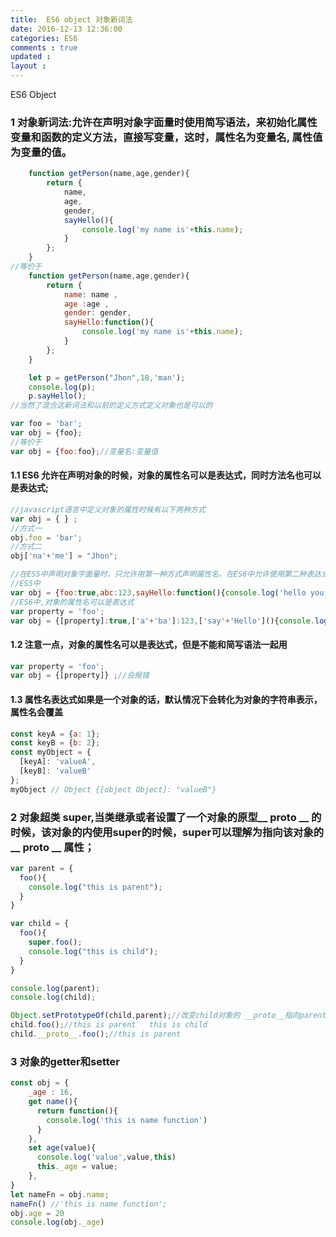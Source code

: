 ```yaml
---
title:  ES6 object 对象新词法
date: 2016-12-13 12:36:00
categories: ES6
comments : true 
updated : 
layout : 
---
```


ES6 Object

### 1 对象新词法:允许在声明对象字面量时使用简写语法，来初始化属性变量和函数的定义方法，直接写变量，这时，属性名为变量名, 属性值为变量的值。

```javascript
    function getPerson(name,age,gender){
        return {
            name,
            age,
            gender,
            sayHello(){
                console.log('my name is'+this.name);
            }
        };
    }
//等价于
    function getPerson(name,age,gender){
        return {
            name: name ,
            age :age ,
            gender: gender,
            sayHello:function(){
                console.log('my name is'+this.name);
            }
        };
    }

    let p = getPerson("Jhon",18,'man');
    console.log(p);
    p.sayHello();
//当然了混合这新词法和以前的定义方式定义对象也是可以的
```

```javascript
var foo = 'bar';
var obj = {foo};
//等价于
var obj = {foo:foo};//变量名:变量值
```

#### 1.1 ES6 允许在声明对象的时候，对象的属性名可以是表达式，同时方法名也可以是表达式;

```javascript
//javascript语言中定义对象的属性时候有以下两种方式
var obj = { } ;
//方式一
obj.foo = 'bar';
//方式二
obj['na'+'me'] = "Jhon";
```

```javascript
//在ES5中声明对象字面量时，只允许用第一种方式声明属性名，在ES6中允许使用第二种表达式的方式声明属性名
//ES5中
var obj = {foo:true,abc:123,sayHello:function(){console.log('hello you')}};
//ES6中,对象的属性名可以是表达式
var property = 'foo';
var obj = {[property]:true,['a'+'ba']:123,['say'+'Hello'](){console.log('hello you')}}
```

#### 1.2 注意一点，对象的**属性名可以是表达式**，但是不能和**简写语法**一起用

```javascript
var property = 'foo';
var obj = {[property]} ;//会报错
```

#### 1.3 属性名表达式如果是一个对象的话，默认情况下会转化为对象的字符串表示，属性名会覆盖

```javascript
const keyA = {a: 1};
const keyB = {b: 2};
const myObject = {
  [keyA]: 'valueA',
  [keyB]: 'valueB'
};
myObject // Object {[object Object]: "valueB"}
```



### 2 对象超类 super,当类继承或者设置了一个对象的原型__ proto __ 的时候，该对象的内使用super的时候，super可以理解为指向该对象的 __ proto __ 属性；

```javascript
var parent = {
  foo(){
    console.log("this is parent");
  }
}

var child = {
  foo(){
    super.foo();
    console.log("this is child");
  }
}

console.log(parent);
console.log(child);

Object.setPrototypeOf(child,parent);//改变child对象的 __proto__指向parent
child.foo();//this is parent   this is child
child.__proto__.foo();//this is parent
```

### 3 对象的getter和setter

```javascript
const obj = {
    _age : 16,
    get name(){
      return function(){
        console.log('this is name function')
      }
    },
    set age(value){
      console.log('value',value,this)
      this._age = value;
    },
}
let nameFn = obj.name;
nameFn() //'this is name function';
obj.age = 20
console.log(obj._age)
```



